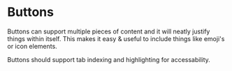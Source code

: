 # Buttons

Buttons can support multiple pieces of content and it will neatly justify things within itself. This makes it easy & useful to include things like emoji's or icon elements. 

Buttons should support tab indexing and highlighting for accessability.
